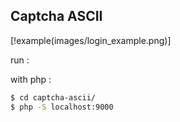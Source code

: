 ## Captcha ASCII

[!example(images/login_example.png)]

run :

with php :

```bash
$ cd captcha-ascii/
$ php -S localhost:9000
```
